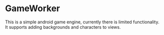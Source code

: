 GameWorker
==========
This is a simple android game engine, currently there is limited functionality. It supports adding backgrounds and characters to views.
